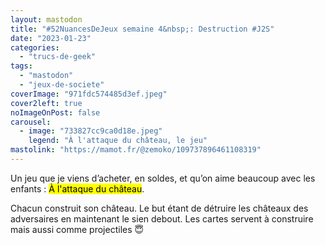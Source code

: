 ```yaml
---
layout: mastodon
title: "#52NuancesDeJeux semaine 4&nbsp;: Destruction #J2S"
date: "2023-01-23"
categories: 
  - "trucs-de-geek"
tags: 
  - "mastodon"
  - "jeux-de-societe"
coverImage: "971fdc574485d3ef.jpeg"
cover2left: true
noImageOnPost: false
carousel: 
  - image: "733827cc9ca0d18e.jpeg"
    legend: "À l'attaque du château, le jeu"
mastolink: "https://mamot.fr/@zemoko/109737896461108319"
---
```


Un jeu que je viens d’acheter, en soldes, et qu’on aime beaucoup avec les enfants&nbsp;: <mark>À l'attaque du château</mark>.

Chacun construit son château. Le but étant de détruire les châteaux des adversaires en maintenant le sien debout.
Les cartes servent à construire mais aussi comme projectiles 😇
